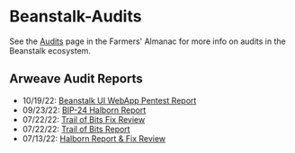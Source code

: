 # Beanstalk-Audits

See the [Audits](https://docs.bean.money/protocol-resources/audits) page in the Farmers' Almanac for more info on audits in the Beanstalk ecosystem.

## Arweave Audit Reports

* 10/19/22: [Beanstalk UI WebApp Pentest Report](https://arweave.net/o3PO8IqR0EFtkjmgATMXbMkMaZL3AcWYnHYq7XT8U3Q)
* 09/23/22: [BIP-24 Halborn Report](https://arweave.net/9CX_DCDceBugfmpHhxlL85gkCn-4Yu0eQQQsZ9ckY8w)
* 07/22/22: [Trail of Bits Fix Review](https://arweave.net/5I9RndHbz5X1x785-jQ3IeVcv-LuB-EmpKCsJGa9OuA)
* 07/22/22: [Trail of Bits Report](https://arweave.net/5EH9Bl7dtI7B3Ws5l-dTezISNegODxAw6VHcb7JlHW8)
* 07/13/22: [Halborn Report & Fix Review](https://arweave.net/0Ad4kyk1DtiPOa5swQu6rxQzzfbdUq5_fxhk4LLO8L0)
